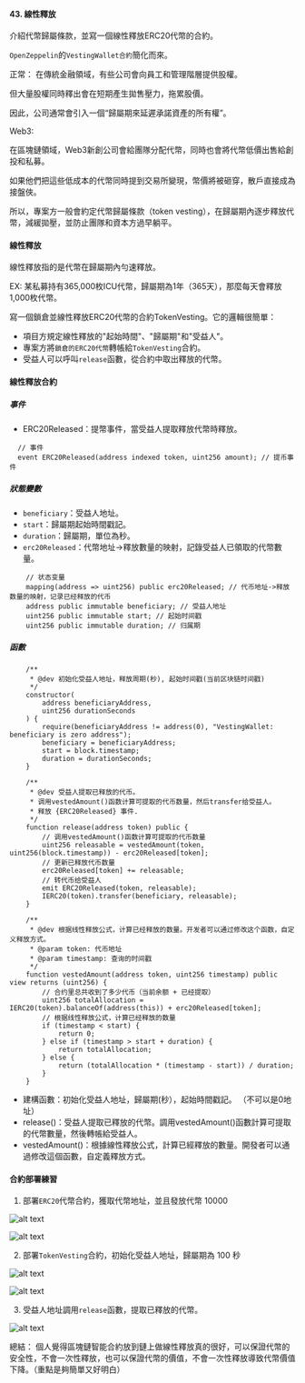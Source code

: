 #### 43. 線性釋放

介紹代幣歸屬條款，並寫一個線性釋放ERC20代幣的合約。

`OpenZeppelin`的`VestingWallet合約`簡化而來。

正常：
  在傳統金融領域，有些公司會向員工和管理階層提供股權。

  但大量股權同時釋出會在短期產生拋售壓力，拖累股價。

  因此，公司通常會引入一個“歸屬期來延遲承諾資產的所有權”。

Web3:

在區塊鏈領域，Web3新創公司會給團隊分配代幣，同時也會將代幣低價出售給創投和私募。

如果他們把這些低成本的代幣同時提到交易所變現，幣價將被砸穿，散戶直接成為接盤俠。

所以，專案方一般會約定代幣歸屬條款（token vesting），在歸屬期內逐步釋放代幣，減緩拋壓，並防止團隊和資本方過早躺平。

#### 線性釋放

線性釋放指的是代幣在歸屬期內勻速釋放。

EX: 某私募持有365,000枚ICU代幣，歸屬期為1年（365天），那麼每天會釋放1,000枚代幣。

寫一個鎖倉並線性釋放ERC20代幣的合約TokenVesting。它的邏輯很簡單：

- 項目方規定線性釋放的"起始時間"、"歸屬期"和"受益人"。
- 專案方將`鎖倉的ERC20代幣`轉帳給`TokenVesting`合約。
- 受益人可以呼叫`release`函數，從合約中取出釋放的代幣。

#### 線性釋放合約

##### 事件

  - ERC20Released：提幣事件，當受益人提取釋放代幣時釋放。

  ```solidity
    // 事件
    event ERC20Released(address indexed token, uint256 amount); // 提币事件
  ```

##### 狀態變數


- `beneficiary`：受益人地址。
- `start`：歸屬期起始時間戳記。
- `duration`：歸屬期，單位為秒。
- `erc20Released`：代幣地址->釋放數量的映射，記錄受益人已領取的代幣數量。

```
    // 状态变量
    mapping(address => uint256) public erc20Released; // 代币地址->释放数量的映射，记录已经释放的代币
    address public immutable beneficiary; // 受益人地址
    uint256 public immutable start; // 起始时间戳
    uint256 public immutable duration; // 归属期
```

##### 函數

```solidity
    /**
     * @dev 初始化受益人地址，释放周期(秒), 起始时间戳(当前区块链时间戳)
     */
    constructor(
        address beneficiaryAddress,
        uint256 durationSeconds
    ) {
        require(beneficiaryAddress != address(0), "VestingWallet: beneficiary is zero address");
        beneficiary = beneficiaryAddress;
        start = block.timestamp;
        duration = durationSeconds;
    }

    /**
     * @dev 受益人提取已释放的代币。
     * 调用vestedAmount()函数计算可提取的代币数量，然后transfer给受益人。
     * 释放 {ERC20Released} 事件.
     */
    function release(address token) public {
        // 调用vestedAmount()函数计算可提取的代币数量
        uint256 releasable = vestedAmount(token, uint256(block.timestamp)) - erc20Released[token];
        // 更新已释放代币数量   
        erc20Released[token] += releasable; 
        // 转代币给受益人
        emit ERC20Released(token, releasable);
        IERC20(token).transfer(beneficiary, releasable);
    }

    /**
     * @dev 根据线性释放公式，计算已经释放的数量。开发者可以通过修改这个函数，自定义释放方式。
     * @param token: 代币地址
     * @param timestamp: 查询的时间戳
     */
    function vestedAmount(address token, uint256 timestamp) public view returns (uint256) {
        // 合约里总共收到了多少代币（当前余额 + 已经提取）
        uint256 totalAllocation = IERC20(token).balanceOf(address(this)) + erc20Released[token];
        // 根据线性释放公式，计算已经释放的数量
        if (timestamp < start) {
            return 0;
        } else if (timestamp > start + duration) {
            return totalAllocation;
        } else {
            return (totalAllocation * (timestamp - start)) / duration;
        }
    }
```
- 建構函數：初始化受益人地址，歸屬期(秒），起始時間戳記。 （不可以是0地址）
- release()：受益人提取已釋放的代幣。調用vestedAmount()函數計算可提取的代幣數量，然後轉帳給受益人。
- vestedAmount()：根據線性釋放公式，計算已經釋放的數量。開發者可以通過修改這個函數，自定義釋放方式。

#### 合約部署練習

1. 部署`ERC20`代幣合約，獲取代幣地址，並且發放代幣 10000

  ![alt text](images/1.png)

  ![alt text](images/2.png)

2. 部署`TokenVesting`合約，初始化受益人地址，歸屬期為 100 秒

  ![alt text](images/3.png)

  ![alt text](images/4.png)

3. 受益人地址調用`release`函數，提取已釋放的代幣。

  ![alt text](images/5.png)

總結：
  個人覺得區塊鏈智能合約放到鏈上做線性釋放真的很好，可以保證代幣的安全性，不會一次性釋放，也可以保證代幣的價值，不會一次性釋放導致代幣價值下降。（重點是夠簡單又好明白）